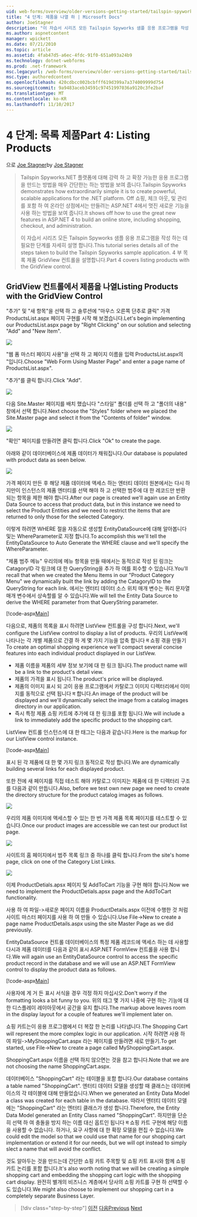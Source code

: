 ```yaml
---
uid: web-forms/overview/older-versions-getting-started/tailspin-spyworks/tailspin-spyworks-part-4
title: "4 단계: 제품을 나열 하 | Microsoft Docs"
author: JoeStagner
description: "이 자습서 시리즈 모든 Tailspin Spyworks 샘플 응용 프로그램을 작성 하는 데 필요한 단계를 자세히 설명 합니다. 4 부 GridView contr. 제품 목록 설명..."
ms.author: aspnetcontent
manager: wpickett
ms.date: 07/21/2010
ms.topic: article
ms.assetid: 4fab47d5-a6ec-4fdc-91f0-651a093a24b9
ms.technology: dotnet-webforms
ms.prod: .net-framework
msc.legacyurl: /web-forms/overview/older-versions-getting-started/tailspin-spyworks/tailspin-spyworks-part-4
msc.type: authoredcontent
ms.openlocfilehash: 420cdbcc002bcbfff619d399a7a374009999d754
ms.sourcegitcommit: 9a9483aceb34591c97451997036a9120c3fe2baf
ms.translationtype: MT
ms.contentlocale: ko-KR
ms.lasthandoff: 11/10/2017
---
```

<a name="part-4-listing-products"></a><span data-ttu-id="4d19b-104">4 단계: 목록 제품</span><span class="sxs-lookup"><span data-stu-id="4d19b-104">Part 4: Listing Products</span></span>
====================
<span data-ttu-id="4d19b-105">으로 [Joe Stagner](https://github.com/JoeStagner)</span><span class="sxs-lookup"><span data-stu-id="4d19b-105">by [Joe Stagner](https://github.com/JoeStagner)</span></span>

> <span data-ttu-id="4d19b-106">Tailspin Spyworks.NET 플랫폼에 대해 강력 하 고 확장 가능한 응용 프로그램을 만드는 방법을 매우 간단한는 하는 방법을 보여 줍니다.</span><span class="sxs-lookup"><span data-stu-id="4d19b-106">Tailspin Spyworks demonstrates how extraordinarily simple it is to create powerful, scalable applications for the .NET platform.</span></span> <span data-ttu-id="4d19b-107">Off 쇼핑, 체크 아웃, 및 관리를 포함 하 여 온라인 상점에서는 만들려는 ASP.NET 4에서 멋진 새로운 기능을 사용 하는 방법을 보여 줍니다.</span><span class="sxs-lookup"><span data-stu-id="4d19b-107">It shows off how to use the great new features in ASP.NET 4 to build an online store, including shopping, checkout, and administration.</span></span>
> 
> <span data-ttu-id="4d19b-108">이 자습서 시리즈 모든 Tailspin Spyworks 샘플 응용 프로그램을 작성 하는 데 필요한 단계를 자세히 설명 합니다.</span><span class="sxs-lookup"><span data-stu-id="4d19b-108">This tutorial series details all of the steps taken to build the Tailspin Spyworks sample application.</span></span> <span data-ttu-id="4d19b-109">4 부 목록 제품 GridView 컨트롤을 설명합니다.</span><span class="sxs-lookup"><span data-stu-id="4d19b-109">Part 4 covers listing products with the GridView control.</span></span>


## <a id="_Toc260221670"></a><span data-ttu-id="4d19b-110">GridView 컨트롤에서 제품을 나열</span><span class="sxs-lookup"><span data-stu-id="4d19b-110">Listing Products with the GridView Control</span></span>

<span data-ttu-id="4d19b-111">"추가" 및 "새 항목"을 선택 하 고 솔루션에 "마우스 오른쪽 단추로 클릭" 가격 ProductsList.aspx 페이지 구현를 시작 해 보겠습니다.</span><span class="sxs-lookup"><span data-stu-id="4d19b-111">Let's begin implementing our ProductsList.aspx page by "Right Clicking" on our solution and selecting "Add" and "New Item".</span></span>

![](tailspin-spyworks-part-4/_static/image1.jpg)

<span data-ttu-id="4d19b-112">"웹 폼 마스터 페이지 사용"을 선택 하 고 페이지 이름을 입력 ProductsList.aspx의 "입니다.</span><span class="sxs-lookup"><span data-stu-id="4d19b-112">Choose "Web Form Using Master Page" and enter a page name of ProductsList.aspx".</span></span>

<span data-ttu-id="4d19b-113">"추가"를 클릭 합니다.</span><span class="sxs-lookup"><span data-stu-id="4d19b-113">Click "Add".</span></span>

![](tailspin-spyworks-part-4/_static/image2.jpg)

<span data-ttu-id="4d19b-114">다음 Site.Master 페이지를 배치 했습니다 "스타일" 폴더를 선택 하 고 "폴더의 내용" 창에서 선택 합니다.</span><span class="sxs-lookup"><span data-stu-id="4d19b-114">Next choose the "Styles" folder where we placed the Site.Master page and select it from the "Contents of folder" window.</span></span>

![](tailspin-spyworks-part-4/_static/image3.jpg)

<span data-ttu-id="4d19b-115">"확인" 페이지를 만들려면 클릭 합니다.</span><span class="sxs-lookup"><span data-stu-id="4d19b-115">Click "Ok" to create the page.</span></span>

<span data-ttu-id="4d19b-116">아래와 같이 데이터베이스에 제품 데이터가 채워집니다.</span><span class="sxs-lookup"><span data-stu-id="4d19b-116">Our database is populated with product data as seen below.</span></span>

![](tailspin-spyworks-part-4/_static/image4.jpg)

<span data-ttu-id="4d19b-117">가격 페이지 만든 후 해당 제품 데이터에 액세스 하는 엔터티 데이터 원본에서는 다시 하지만이 인스턴스의 제품 엔터티를 선택 해야 하 고 선택한 범주에 대 한 레코드만 반환 되는 항목을 제한 해야 합니다.</span><span class="sxs-lookup"><span data-stu-id="4d19b-117">After our page is created we'll again use an Entity Data Source to access that product data, but in this instance we need to select the Product Entities and we need to restrict the items that are returned to only those for the selected Category.</span></span>

<span data-ttu-id="4d19b-118">이렇게 하려면 WHERE 절을 자동으로 생성할 EntityDataSource에 대해 알아봅니다 및는 WhereParameter로 지정 합니다.</span><span class="sxs-lookup"><span data-stu-id="4d19b-118">To accomplish this we'll tell the EntityDataSource to Auto Generate the WHERE clause and we'll specify the WhereParameter.</span></span>

<span data-ttu-id="4d19b-119">"제품 범주 메뉴" 우리의에 메뉴 항목을 만들 때에서는 동적으로 작성 된 링크는 CatagoryID 각 링크에 대 한 QueryString을 추가 하 여를 회수할 수 있습니다.</span><span class="sxs-lookup"><span data-stu-id="4d19b-119">You'll recall that when we created the Menu Items in our "Product Category Menu" we dynamically built the link by adding the CatagoryID to the QueryString for each link.</span></span> <span data-ttu-id="4d19b-120">에서는 엔터티 데이터 소스 위치 매개 변수는 쿼리 문자열 매개 변수에서 상속할를 알 수 있습니다.</span><span class="sxs-lookup"><span data-stu-id="4d19b-120">We will tell the Entity Data Source to derive the WHERE parameter from that QueryString parameter.</span></span>

[!code-aspx[Main](tailspin-spyworks-part-4/samples/sample1.aspx)]

<span data-ttu-id="4d19b-121">다음으로, 제품의 목록을 표시 하려면 ListView 컨트롤을 구성 합니다.</span><span class="sxs-lookup"><span data-stu-id="4d19b-121">Next, we'll configure the ListView control to display a list of products.</span></span> <span data-ttu-id="4d19b-122">우리의 ListVew에 나타나는 각 개별 제품으로 간결 하 게 몇 가지 기능을 압축 합니다 म 쇼핑 겪을 만들기</span><span class="sxs-lookup"><span data-stu-id="4d19b-122">To create an optimal shopping experience we'll compact several concise features into each individual product displayed in our ListVew.</span></span>

- <span data-ttu-id="4d19b-123">제품 이름을 제품의 세부 정보 보기에 대 한 링크 됩니다.</span><span class="sxs-lookup"><span data-stu-id="4d19b-123">The product name will be a link to the product's detail view.</span></span>
- <span data-ttu-id="4d19b-124">제품의 가격을 표시 됩니다.</span><span class="sxs-lookup"><span data-stu-id="4d19b-124">The product's price will be displayed.</span></span>
- <span data-ttu-id="4d19b-125">제품의 이미지 표시 되 고이 응용 프로그램에서 카탈로그 이미지 디렉터리에서 이미지를 동적으로 선택 됩니다 म 합니다.</span><span class="sxs-lookup"><span data-stu-id="4d19b-125">An image of the product will be displayed and we'll dynamically select the image from a catalog images directory in our application.</span></span>
- <span data-ttu-id="4d19b-126">즉시 특정 제품 쇼핑 카트에 추가에 대 한 링크를 포함 됩니다.</span><span class="sxs-lookup"><span data-stu-id="4d19b-126">We will include a link to immediately add the specific product to the shopping cart.</span></span>

<span data-ttu-id="4d19b-127">ListView 컨트롤 인스턴스에 대 한 태그는 다음과 같습니다.</span><span class="sxs-lookup"><span data-stu-id="4d19b-127">Here is the markup for our ListView control instance.</span></span>

[!code-aspx[Main](tailspin-spyworks-part-4/samples/sample2.aspx)]

<span data-ttu-id="4d19b-128">표시 된 각 제품에 대 한 몇 가지 링크 동적으로 작성 합니다.</span><span class="sxs-lookup"><span data-stu-id="4d19b-128">We are dynamically building several links for each displayed product.</span></span>

<span data-ttu-id="4d19b-129">또한 전에 새 페이지를 직접 테스트 해야 카탈로그 이미지는 제품에 대 한 디렉터리 구조를 다음과 같이 만듭니다.</span><span class="sxs-lookup"><span data-stu-id="4d19b-129">Also, before we test own new page we need to create the directory structure for the product catalog images as follows.</span></span>

![](tailspin-spyworks-part-4/_static/image1.png)

<span data-ttu-id="4d19b-130">우리의 제품 이미지에 액세스할 수 있는 한 번 가격 제품 목록 페이지를 테스트할 수 있습니다.</span><span class="sxs-lookup"><span data-stu-id="4d19b-130">Once our product images are accessible we can test our product list page.</span></span>

![](tailspin-spyworks-part-4/_static/image5.jpg)

<span data-ttu-id="4d19b-131">사이트의 홈 페이지에서 범주 목록 링크 중 하나를 클릭 합니다.</span><span class="sxs-lookup"><span data-stu-id="4d19b-131">From the site's home page, click on one of the Category List Links.</span></span>

![](tailspin-spyworks-part-4/_static/image6.jpg)

<span data-ttu-id="4d19b-132">이제 ProductDetials.apsx 페이지 및 AddToCart 기능을 구현 해야 합니다.</span><span class="sxs-lookup"><span data-stu-id="4d19b-132">Now we need to implement the ProductDetials.apsx page and the AddToCart functionality.</span></span>

<span data-ttu-id="4d19b-133">사용 하 여 파일-&gt;새로운 페이지 이름을 ProductDetails.aspx 이전에 수행한 것 처럼 사이트 마스터 페이지를 사용 하 여 만들 수 있습니다.</span><span class="sxs-lookup"><span data-stu-id="4d19b-133">Use File-&gt;New to create a page name ProductDetails.aspx using the site Master Page as we did previously.</span></span>

<span data-ttu-id="4d19b-134">EntityDataSource 컨트롤 데이터베이스의 특정 제품 레코드에 액세스 하는 데 사용할 다시과 제품 데이터를 다음과 같이 표시 ASP.NET FormView 컨트롤을 사용 합니다.</span><span class="sxs-lookup"><span data-stu-id="4d19b-134">We will again use an EntityDataSource control to access the specific product record in the database and we will use an ASP.NET FormView control to display the product data as follows.</span></span>

[!code-aspx[Main](tailspin-spyworks-part-4/samples/sample3.aspx)]

<span data-ttu-id="4d19b-135">사용자에 게 거 든 표시 서식을 경우 걱정 하지 마십시오.</span><span class="sxs-lookup"><span data-stu-id="4d19b-135">Don't worry if the formatting looks a bit funny to you.</span></span> <span data-ttu-id="4d19b-136">위의 태그 몇 가지 나중에 구현 하는 기능에 대 한 디스플레이 레이아웃에서 공간을 유지 합니다.</span><span class="sxs-lookup"><span data-stu-id="4d19b-136">The markup above leaves room in the display layout for a couple of features we'll implement later on.</span></span>

<span data-ttu-id="4d19b-137">쇼핑 카트는이 응용 프로그램에서 더 복잡 한 논리를 나타냅니다.</span><span class="sxs-lookup"><span data-stu-id="4d19b-137">The Shopping Cart will represent the more complex logic in our application.</span></span> <span data-ttu-id="4d19b-138">시작 하려면 사용 하 여 파일-&gt;MyShoppingCart.aspx 라는 페이지를 만들려면 새로 만들기.</span><span class="sxs-lookup"><span data-stu-id="4d19b-138">To get started, use File-&gt;New to create a page called MyShoppingCart.aspx.</span></span>

<span data-ttu-id="4d19b-139">ShoppingCart.aspx 이름을 선택 하지 않으면는 것을 참고 합니다.</span><span class="sxs-lookup"><span data-stu-id="4d19b-139">Note that we are not choosing the name ShoppingCart.aspx.</span></span>

<span data-ttu-id="4d19b-140">데이터베이스 "ShoppingCart" 라는 테이블을 포함 합니다.</span><span class="sxs-lookup"><span data-stu-id="4d19b-140">Our database contains a table named "ShoppingCart".</span></span> <span data-ttu-id="4d19b-141">엔터티 데이터 모델을 생성할 때 클래스는 데이터베이스의 각 테이블에 대해 만들었습니다.</span><span class="sxs-lookup"><span data-stu-id="4d19b-141">When we generated an Entity Data Model a class was created for each table in the database.</span></span> <span data-ttu-id="4d19b-142">따라서 엔터티 데이터 모델에는 "ShoppingCart" 라는 엔터티 클래스가 생성 합니다.</span><span class="sxs-lookup"><span data-stu-id="4d19b-142">Therefore, the Entity Data Model generated an Entity Class named "ShoppingCart".</span></span> <span data-ttu-id="4d19b-143">하지만을 단순히 선택 하 여 충돌을 방지 하는 이름 대신 옵트인 됩니다 म 쇼핑 카트 구현에 해당 이름을 사용할 수 없습니다. 하거나, 요구 사항에 대 한 확장 모델을 편집 수 없습니다.</span><span class="sxs-lookup"><span data-stu-id="4d19b-143">We could edit the model so that we could use that name for our shopping cart implementation or extend it for our needs, but we will opt instead to simply slect a name that will avoid the conflict.</span></span>

<span data-ttu-id="4d19b-144">것도 알아두는 것을 만드는데 간단한 쇼핑 카트 주목할 및 쇼핑 카트 표시와 함께 쇼핑 카트 논리를 포함 합니다.</span><span class="sxs-lookup"><span data-stu-id="4d19b-144">It's also worth noting that we will be creating a simple shopping cart and embedding the shopping cart logic with the shopping cart display.</span></span> <span data-ttu-id="4d19b-145">완전히 별개의 비즈니스 계층에서 당사의 쇼핑 카트를 구현 하 선택할 수도 있습니다.</span><span class="sxs-lookup"><span data-stu-id="4d19b-145">We might also choose to implement our shopping cart in a completely separate Business Layer.</span></span>

>[!div class="step-by-step"]
<span data-ttu-id="4d19b-146">[이전](tailspin-spyworks-part-3.md)
[다음](tailspin-spyworks-part-5.md)</span><span class="sxs-lookup"><span data-stu-id="4d19b-146">[Previous](tailspin-spyworks-part-3.md)
[Next](tailspin-spyworks-part-5.md)</span></span>
